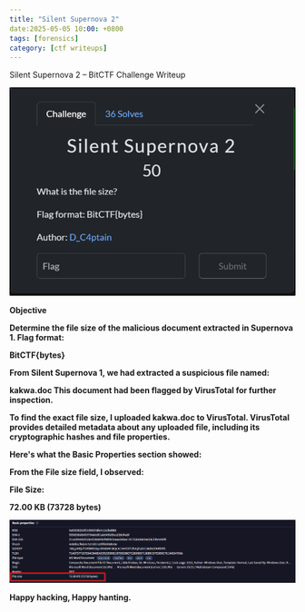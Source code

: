 ```yaml
---
title: "Silent Supernova 2"
date:2025-05-05 10:00: +0800
tags: [forensics]
category: [ctf writeups]
---
```


Silent Supernova 2 – BitCTF Challenge Writeup


![supernova2](/assets/images/supernova2_description.png)

<b>Objective<b> 

Determine the file size of the malicious document extracted in Supernova 1.
Flag format:   
 
<b>BitCTF{bytes}<b>   

From Silent Supernova 1, we had extracted a suspicious file named:    

<b>kakwa.doc<b>
This document had been flagged by VirusTotal for further inspection.

To find the exact file size, I uploaded kakwa.doc to VirusTotal. VirusTotal provides detailed metadata about any uploaded file, including its cryptographic hashes and file properties.

Here's what the Basic Properties section showed:


From the File size field, I observed:

File Size:    

<b>72.00 KB (73728 bytes)<b>


![image size](/assets/images/supernova2_image_size.png)

Happy hacking, Happy hanting.
